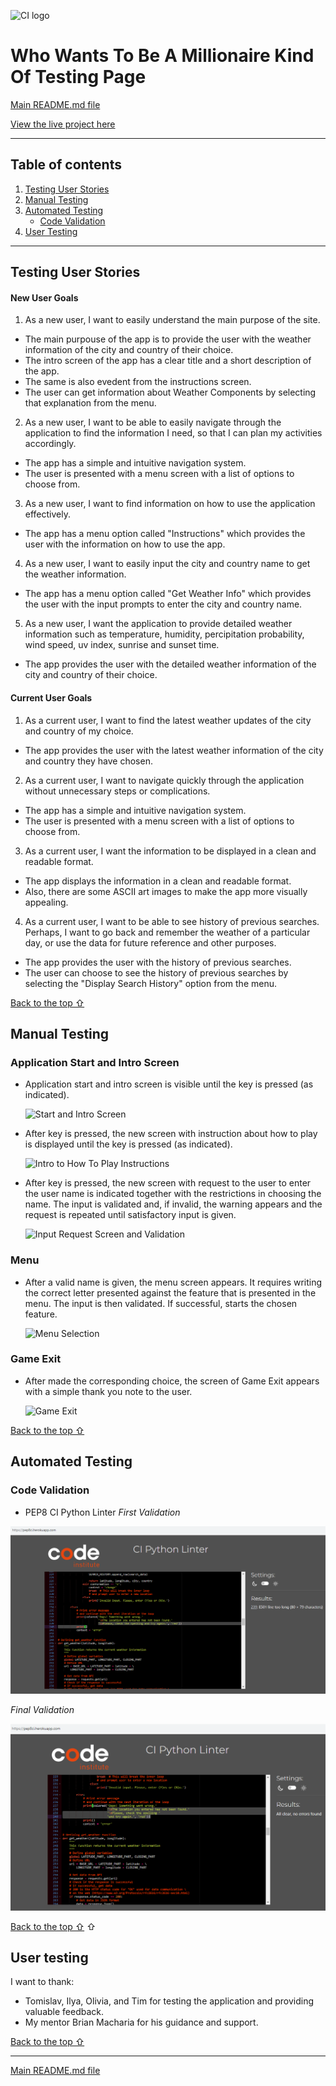![CI logo](https://codeinstitute.s3.amazonaws.com/fullstack/ci_logo_small.png)

# Who Wants To Be A Millionaire Kind Of Testing Page

[Main README.md file](/README.md)

[View the live project here](https://weather-info-vk781-59b552e10969.herokuapp.com/)

---

## Table of contents

1. [Testing User Stories](#Testing-User-Stories)
2. [Manual Testing](#Manual-Testing)
3. [Automated Testing](#Automated-Testing)
   - [Code Validation](#Code-Validation)
4. [User Testing](#User-Testing)

---

## Testing User Stories

#### New User Goals

1. As a new user, I want to easily understand the main purpose of the site.

- The main purpouse of the app is to provide the user with the weather information of the city and country of their choice.
- The intro screen of the app has a clear title and a short description of the app.
- The same is also evedent from the instructions screen.
- The user can get information about Weather Components by selecting that explanation from the menu.

2. As a new user, I want to be able to easily navigate through the application to find the information I need, so that I can plan my activities accordingly.

- The app has a simple and intuitive navigation system.
- The user is presented with a menu screen with a list of options to choose from.

3. As a new user, I want to find information on how to use the application effectively.

- The app has a menu option called "Instructions" which provides the user with the information on how to use the app.

4. As a new user, I want to easily input the city and country name to get the weather information.

- The app has a menu option called "Get Weather Info" which provides the user with the input prompts to enter the city and country name.

5. As a new user, I want the application to provide detailed weather information such as temperature, humidity, percipitation probability, wind speed, uv index, sunrise and sunset time.

- The app provides the user with the detailed weather information of the city and country of their choice.

#### Current User Goals

1. As a current user, I want to find the latest weather updates of the city and country of my choice.

- The app provides the user with the latest weather information of the city and country they have chosen.

2. As a current user, I want to navigate quickly through the application without unnecessary steps or complications.

- The app has a simple and intuitive navigation system.
- The user is presented with a menu screen with a list of options to choose from.

3. As a current user, I want the information to be displayed in a clean and readable format.

- The app displays the information in a clean and readable format.
- Also, there are some ASCII art images to make the app more visually appealing.

4. As a current user, I want to be able to see history of previous searches. Perhaps, I want to go back and remember the weather of a particular day, or use the data for future reference and other purposes.

- The app provides the user with the history of previous searches.
- The user can choose to see the history of previous searches by selecting the "Display Search History" option from the menu.

[Back to the top ⇧](#table-of-contents)

## Manual Testing

### Application Start and Intro Screen

- Application start and intro screen is visible until the key is pressed (as indicated).

  ![Start and Intro Screen](./assets/readme_files/testing/application_start.gif)

- After key is pressed, the new screen with instruction about how to play is displayed until the key is pressed (as indicated).

  ![Intro to How To Play Instructions](./assets/readme_files/testing/transition_intro_to_rules.gif)

- After key is pressed, the new screen with request to the user to enter the user name is indicated together with the restrictions in choosing the name. The input is validated and, if invalid, the warning appears and the request is repeated until satisfactory input is given.

  ![Input Request Screen and Validation](./assets/readme_files/testing/enter_name_validation.gif)

### Menu

- After a valid name is given, the menu screen appears. It requires writing the correct letter presented against the feature that is presented in the menu. The input is then validated. If successful, starts the chosen feature.

  ![Menu Selection](./assets/readme_files/testing/menu-input_validation.gif)

### Game Exit

- After made the corresponding choice, the screen of Game Exit appears with a simple thank you note to the user.

  ![Game Exit](./assets/readme_files/testing/game_exit.gif)

[Back to the top ⇧](#table-of-contents)

## Automated Testing

### Code Validation

- PEP8 CI Python Linter
  _First Validation_

![PEP8 CI Python Linter](./assets/readme_files/code_validation/code_validation.png)

_Final Validation_

![PEP8 CI Python Linter](./assets/readme_files/code_validation/code_validation_final.png)

[Back to the top ⇧](#table-of-contents) ⇧

## User testing

I want to thank:

- Tomislav, Ilya, Olivia, and Tim for testing the application and providing valuable feedback.
- My mentor Brian Macharia for his guidance and support.

[Back to the top ⇧](#table-of-contents)

---

[Main README.md file](/README.md)
